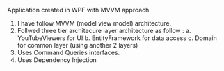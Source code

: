 Application created in WPF with MVVM approach
1. I have follow MVVM (model view model) architecture.
2. Follwed three tier architecure layer architecture as follow :
 a. YouTubeViewers for UI
 b. EntityFramework for data access 
 c. Domain for common layer (using another 2 layers)
3. Uses Command Queries interfaces.
4. Uses Dependency Injection
   

